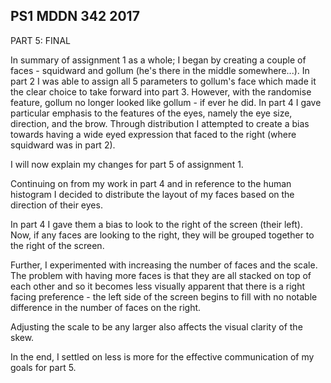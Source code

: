 ## PS1 MDDN 342 2017

PART 5: FINAL

In summary of assignment 1 as a whole; I began by creating a couple of faces - squidward and gollum (he's there in the middle somewhere...). In part 2 I was able to assign all 5 parameters to gollum's face which made it the clear choice to take forward into part 3. However, with the randomise feature, gollum no longer looked like gollum - if ever he did. 
In part 4 I gave particular emphasis to the features of the eyes, namely the eye size, direction, and the brow. Through distribution I attempted to create a bias towards having a wide eyed expression that faced to the right (where squidward was in part 2).

I will now explain my changes for part 5 of assignment 1. 

Continuing on from my work in part 4 and in reference to the human histogram I decided to distribute the layout of my faces based on the direction of their eyes.

In part 4 I gave them a bias to look to the right of the screen (their left). Now, if any faces are looking to the right, they will be grouped together to the right of the screen.

Further, I experimented with increasing the number of faces and the scale. The problem with having more faces is that they are all stacked on top of each other and so it becomes less visually apparent that there is a right facing preference - the left side of the screen begins to fill with no notable difference in the number of faces on the right. 

Adjusting the scale to be any larger also affects the visual clarity of the skew.

In the end, I settled on less is more for the effective communication of my goals for part 5.
 





